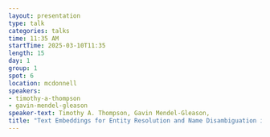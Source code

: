 ```yaml
---
layout: presentation
type: talk
categories: talks
time: 11:35 AM
startTime: 2025-03-10T11:35 
length: 15
day: 1
group: 1
spot: 6
location: mcdonnell
speakers:
- timothy-a-thompson
- gavin-mendel-gleason
speaker-text: Timothy A. Thompson, Gavin Mendel-Gleason, 
title: "Text Embeddings for Entity Resolution and Name Disambiguation in the Library Catalog"
---
```


